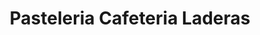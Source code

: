 ---
title: "Pasteleria Cafeteria Laderas"
url: /torrent/pasteleria-cafeteria-laderas/
shop: confitería
---